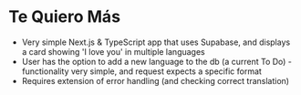 # Te Quiero Más

- Very simple Next.js & TypeScript app that uses Supabase, and displays a card showing 'I love you' in multiple languages
- User has the option to add a new language to the db (a current To Do) - functionality very simple, and request expects a specific format
- Requires extension of error handling (and checking correct translation)
